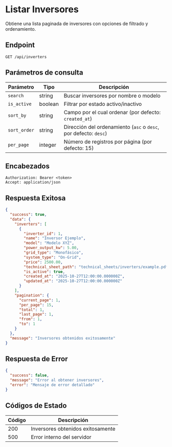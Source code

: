 # Listar Inversores

Obtiene una lista paginada de inversores con opciones de filtrado y ordenamiento.

## Endpoint

```http
GET /api/inverters
```

## Parámetros de consulta

| Parámetro | Tipo | Descripción |
|-----------|------|-------------|
| `search` | string | Buscar inversores por nombre o modelo |
| `is_active` | boolean | Filtrar por estado activo/inactivo |
| `sort_by` | string | Campo por el cual ordenar (por defecto: `created_at`) |
| `sort_order` | string | Dirección del ordenamiento (`asc` o `desc`, por defecto: `desc`) |
| `per_page` | integer | Número de registros por página (por defecto: 15) |

## Encabezados

```http
Authorization: Bearer <token>
Accept: application/json
```

## Respuesta Exitosa

```json
{
  "success": true,
  "data": {
    "inverters": [
      {
        "inverter_id": 1,
        "name": "Inversor Ejemplo",
        "model": "Modelo XYZ",
        "power_output_kw": 5.00,
        "grid_type": "Monofásico",
        "system_type": "On-Grid",
        "price": 2500.00,
        "technical_sheet_path": "technical_sheets/inverters/example.pdf",
        "is_active": true,
        "created_at": "2025-10-27T12:00:00.000000Z",
        "updated_at": "2025-10-27T12:00:00.000000Z"
      }
    ],
    "pagination": {
      "current_page": 1,
      "per_page": 15,
      "total": 1,
      "last_page": 1,
      "from": 1,
      "to": 1
    }
  },
  "message": "Inversores obtenidos exitosamente"
}
```

## Respuesta de Error

```json
{
  "success": false,
  "message": "Error al obtener inversores",
  "error": "Mensaje de error detallado"
}
```

## Códigos de Estado

| Código | Descripción |
|--------|-------------|
| 200 | Inversores obtenidos exitosamente |
| 500 | Error interno del servidor |
